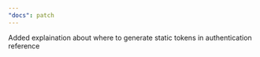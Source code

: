 ```yaml
---
"docs": patch
---
```


Added explaination about where to generate static tokens in authentication reference
